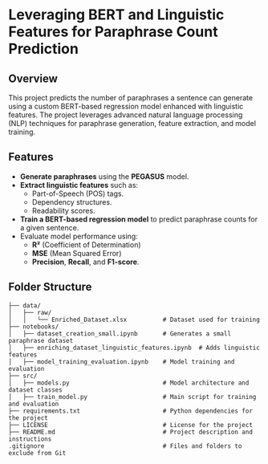 # Leveraging BERT and Linguistic Features for Paraphrase Count Prediction

## Overview
This project predicts the number of paraphrases a sentence can generate using a custom BERT-based regression model enhanced with linguistic features. The project leverages advanced natural language processing (NLP) techniques for paraphrase generation, feature extraction, and model training.

## Features
- **Generate paraphrases** using the **PEGASUS** model.
- **Extract linguistic features** such as:
  - Part-of-Speech (POS) tags.
  - Dependency structures.
  - Readability scores.
- **Train a BERT-based regression model** to predict paraphrase counts for a given sentence.
- Evaluate model performance using:
  - **R²** (Coefficient of Determination)
  - **MSE** (Mean Squared Error)
  - **Precision**, **Recall**, and **F1-score**.

## Folder Structure
```plaintext
├── data/
│   ├── raw/
│   │   └── Enriched_Dataset.xlsx          # Dataset used for training
├── notebooks/
│   ├── dataset_creation_small.ipynb       # Generates a small paraphrase dataset
│   ├── enriching_dataset_linguistic_features.ipynb  # Adds linguistic features
│   ├── model_training_evaluation.ipynb    # Model training and evaluation
├── src/
│   ├── models.py                          # Model architecture and dataset classes
│   ├── train_model.py                     # Main script for training and evaluation
├── requirements.txt                       # Python dependencies for the project
├── LICENSE                                # License for the project
├── README.md                              # Project description and instructions
.gitignore                                 # Files and folders to exclude from Git

